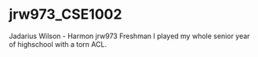 # jrw973_CSE1002
Jadarius Wilson - Harmon
jrw973
Freshman
I played my whole senior year of highschool with a torn ACL.
